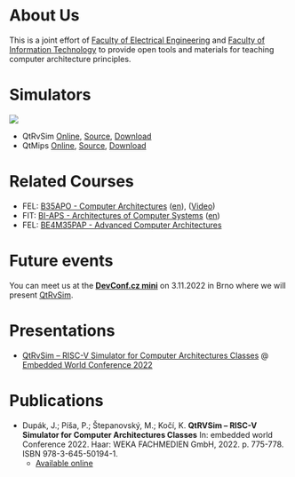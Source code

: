 # About Us

This is a joint effort of [Faculty of Electrical Engineering](https://fel.cvut.cz) and [Faculty of Information Technology](https://fit.cvut.cz) to provide open tools and materials for teaching computer architecture principles.

# Simulators

<a href="/qtrvsim/app" target ="_blank">![](./index/qtrvsim-1.png)</a>

- QtRvSim [Online](https://comparch.edu.cvut.cz/qtrvsim/app), [Source](https://github.com/cvut/qtrvsim), [Download](https://github.com/cvut/qtrvsim/releases)
- QtMips [Online](https://comparch.edu.cvut.cz/qtmips/app), [Source](https://github.com/cvut/QtMips/), [Download](https://github.com/cvut/QtMips/releases)

# Related Courses

- FEL: [B35APO - Computer Architectures](https://cw.fel.cvut.cz/wiki/courses/b35apo/start) ([en](https://cw.fel.cvut.cz/wiki/courses/b35apo/en/start)), ([Video](https://www.youtube.com/playlist?list=PLQL6z4JeTTQnTrML7HgagbjdpCtvdyu0M))
- FIT: [BI-APS - Architectures of Computer Systems](https://bilakniha.cvut.cz/en/predmet3458406.html) ([en](https://bilakniha.cvut.cz/en/predmet3464506.html))
- FEL: [BE4M35PAP - Advanced Computer Architectures](https://cw.fel.cvut.cz/wiki/courses/b4m35pap/start)

# Future events

You can meet us at the **[DevConf.cz mini](https://www.devconf.info/cz/)** on 3.11.2022 in Brno where we will present [QtRvSim](https://github.com/cvut/qtrvsim).

# Presentations

- [QtRvSim – RISC-V Simulator for Computer Architectures Classes](https://comparch.edu.cvut.cz/slides/ewc22-qtrvsim.pdf) @ [Embedded World Conference 2022](https://events.weka-fachmedien.de/embedded-world-conference/program/)

# Publications

- Dupák, J.; Píša, P.; Štepanovský, M.; Kočí, K. **QtRVSim – RISC-V Simulator for Computer Architectures Classes** In: embedded world Conference 2022. Haar: WEKA FACHMEDIEN GmbH, 2022. p. 775-778. ISBN 978-3-645-50194-1.
  - [Available online](/publications/ewC2022-Dupak-Pisa-Stepanovsky-QtRvSim.pdf)

